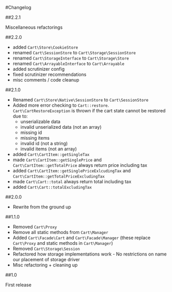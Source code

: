 #Changelog

##2.2.1

Miscellaneous refactorings

##2.2.0

- added `Cart\Store\CookieStore`
- renamed `Cart\SessionStore` to `Cart\Storage\SessionStore`
- renamed `Cart\StorageInterface` to `Cart\Storage\Store`
- renamed `Cart\ArrayableInterface` to `Cart\Arrayable`
- added scrutinizer config
- fixed scrutinizer recommendations
- misc comments / code cleanup

##2.1.0

- Renamed `Cart\Store\Native\SessionStore` to `Cart\SessionStore`
- Added more error checking to `Cart::restore`. `Cart\CartRestoreException` is thrown if the cart state cannot be restored due to:
    - unserializable data
    - invalid unserialized data (not an array)
    - missing id
    - missing items
    - invalid id (not a string)
    - invalid items (not an array)
- added `Cart\CartItem::getSingleTax`
- made `Cart\CartItem::getSinglePrice` and `Cart\CartItem::getTotalPrice` always return price including tax
- added `Cart\CartItem::getSinglePriceExlcudingTax` and `Cart\CartItem::getTotalPriceExcludingTax`
- made `Cart\Cart::total` always return total including tax
- added `Cart\Cart::totalExcludingTax`

##2.0.0

- Rewrite from the ground up

##1.1.0

- Removed `Cart\Proxy`
- Remove all static methods from `Cart\Manager`
- Added `Cart\Facade\Cart` and `Cart\Facade\Manager` (these replace `Cart\Proxy` and static methods in `Cart\Manager`)
- Removed `Cart\Storage\Session`
- Refactored how storage implementations work - No restrictions on name our placement of storage driver
- Misc refactoring + cleaning up

##1.0

First release
